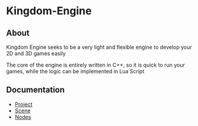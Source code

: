 # Kingdom-Engine

## About
Kingdom Engine seeks to be a very light and flexible engine to develop your 2D and 3D games easily

The core of the engine is entirely written in C++, so it is quick to run your games, while the logic can be implemented in Lua Script

## Documentation
- [Project](docs/Project.md)
- [Scene](docs/Scene.md)
- [Nodes](docs/Nodes.md)